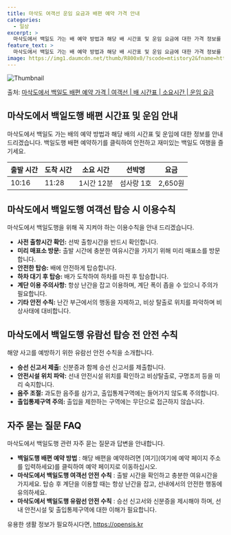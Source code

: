 ```yaml
---
title: 마삭도 여객선 운임 요금과 배편 예약 가격 안내
categories:
  - 일상
excerpt: >
  마삭도에서 백일도 가는 배 예약 방법과 해당 배 시간표 및 운임 요금에 대한 가격 정보를 안내 드리겠습니다. 안전하고 재밋는 백일도행 여행을 위해 아래 정보 참고하시기 바랍니다. 백일도행 배편 예약하기 👈 클릭마삭도에서 백일도행 배 시간표출발 시간도착 시간소요 시간선박명요금10:1611:281시간 12분섬사랑1호2,650원백일도행 배편 예약하기 👈 클릭마삭도에서 백일도행 여객선 탑승 시 이용수칙마삭도에서 백일도행을 위해 꼭 지켜야 할 이용수칙을 알아보겠습니다. 중요한 내용:사전 출항시간 확인: 선박 출항시간을 반드시 확인합니다.미리 매표소 방문: 혼잡을 피하기 위해 출발 시간에 충분한 여유시간을 가지기 위해 미리 매표소를 방문합니다.안전한 탑승: 배에 안전하게 탑승합니다.하차 대기 후 탑승: 배가 도착하..
feature_text: >
  마삭도에서 백일도 가는 배 예약 방법과 해당 배 시간표 및 운임 요금에 대한 가격 정보를 안내 드리겠습니다. 안전하고 재밋는 백일도행 여행을 위해 아래 정보 참고하시기 바랍니다. 백일도행 배편 예약하기 👈 클릭마삭도에서 백일도행 배 시간표출발 시간도착 시간소요 시간선박명요금10:1611:281시간 12분섬사랑1호2,650원백일도행 배편 예약하기 👈 클릭마삭도에서 백일도행 여객선 탑승 시 이용수칙마삭도에서 백일도행을 위해 꼭 지켜야 할 이용수칙을 알아보겠습니다. 중요한 내용:사전 출항시간 확인: 선박 출항시간을 반드시 확인합니다.미리 매표소 방문: 혼잡을 피하기 위해 출발 시간에 충분한 여유시간을 가지기 위해 미리 매표소를 방문합니다.안전한 탑승: 배에 안전하게 탑승합니다.하차 대기 후 탑승: 배가 도착하..
image: https://img1.daumcdn.net/thumb/R800x0/?scode=mtistory2&fname=https%3A%2F%2Fblog.kakaocdn.net%2Fdn%2FbMM0Ky%2FbtsHDJ2ud48%2Fbj0sn9ggUaZUcqK5uK5KSk%2Fimg.webp
---
```


![Thumbnail](https://img1.daumcdn.net/thumb/R800x0/?scode=mtistory2&fname=https%3A%2F%2Fblog.kakaocdn.net%2Fdn%2FbMM0Ky%2FbtsHDJ2ud48%2Fbj0sn9ggUaZUcqK5uK5KSk%2Fimg.webp)

<p>출처: <a href="https://opensis.kr/entry/%EB%A7%88%EC%82%AD%EB%8F%84%EC%97%90%EC%84%9C-%EB%B0%B1%EC%9D%BC%EB%8F%84-%EB%B0%B0%ED%8E%B8-%EC%98%88%EC%95%BD-%EA%B0%80%EA%B2%A9-%EC%97%AC%EA%B0%9D%EC%84%A0-%EB%B0%B0-%EC%8B%9C%EA%B0%84%ED%91%9C-%EC%86%8C%EC%9A%94%EC%8B%9C%EA%B0%84-%EC%9A%B4%EC%9E%84-%EC%9A%94%EA%B8%88" rel="dofollow">마삭도에서 백일도 배편 예약 가격 | 여객선 | 배 시간표 | 소요시간 | 운임 요금</a> </p>

## 마삭도에서 백일도행 배편 시간표 및 운임 안내

마삭도에서 백일도 가는 배의 예약 방법과 해당 배의 시간표 및 운임에 대한 정보를 안내 드리겠습니다. 백일도행 배편 예약하기를 클릭하여
안전하고 재미있는 백일도 여행을 즐기세요.

**출발 시간** | **도착 시간** | **소요 시간** | **선박명** | **요금**  
---|---|---|---|---  
10:16 | 11:28 | 1시간 12분 | 섬사랑 1호 | 2,650원  
  


## 마삭도에서 백일도행 여객선 탑승 시 이용수칙

마삭도에서 백일도행을 위해 꼭 지켜야 하는 이용수칙을 안내 드리겠습니다.

  * **사전 출항시간 확인:** 선박 출항시간을 반드시 확인합니다.
  * **미리 매표소 방문:** 출발 시간에 충분한 여유시간을 가지기 위해 미리 매표소를 방문합니다.
  * **안전한 탑승:** 배에 안전하게 탑승합니다.
  * **하차 대기 후 탑승:** 배가 도착하여 하차를 마친 후 탑승합니다.
  * **계단 이용 주의사항:** 항상 난간을 잡고 이용하며, 계단 폭이 좁을 수 있으니 주의가 필요합니다.
  * **기타 안전 수칙:** 난간 부근에서의 행동을 자제하고, 비상 탈출로 위치를 파악하며 비상사태에 대비합니다.



## 마삭도에서 백일도행 유람선 탑승 전 안전 수칙

해양 사고를 예방하기 위한 유람선 안전 수칙을 소개합니다.

  * **승선 신고서 제출:** 신분증과 함께 승선 신고서를 제출합니다.
  * **안전시설 위치 파악:** 선내 안전시설 위치를 확인하고 비상탈출로, 구명조끼 등을 미리 숙지합니다.
  * **음주 조절:** 과도한 음주를 삼가고, 출입통제구역에는 들어가지 않도록 주의합니다.
  * **출입통제구역 주의:** 출입을 제한하는 구역에는 무단으로 접근하지 않습니다.



## 자주 묻는 질문 FAQ

마삭도에서 백일도행 관련 자주 묻는 질문과 답변을 안내합니다.

  * **백일도행 배편 예약 방법** : 해당 배편을 예약하려면 [여기](여기에 예약 페이지 주소를 입력하세요)를 클릭하여 예약 페이지로 이동하십시오.
  * **마삭도에서 백일도행 여객선 안전 수칙** : 출발 시간을 확인하고 충분한 여유시간을 가지세요. 탑승 후 계단을 이용할 때는 항상 난간을 잡고, 선내에서의 안전한 행동에 유의하세요.
  * **마삭도에서 백일도행 유람선 안전 수칙** : 승선 신고서와 신분증을 제시해야 하며, 선내 안전시설 및 출입통제구역에 대한 이해가 필요합니다.



 

유용한 생활 정보가 필요하시다면, <a href="https://opensis.kr" rel="dofollow">https://opensis.kr</a>


